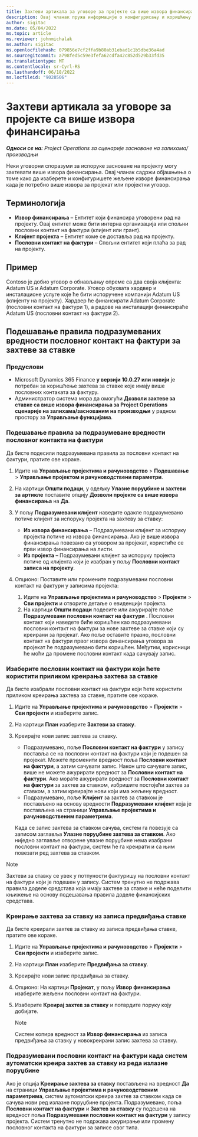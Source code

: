```yaml
---
title: Захтеви артикала за уговоре за пројекте са више извора финансирања
description: Овај чланак пружа информације о конфигурисању и коришћењу захтева за ставке са више извора финансирања.
author: sigitac
ms.date: 05/04/2022
ms.topic: article
ms.reviewer: johnmichalak
ms.author: sigitac
ms.openlocfilehash: 079856e7cf2ffa9b80ab31ebad1c1b5dbe36a4ad
ms.sourcegitcommit: a798fed5c59e3fefa62cdfa42c852d529b33fd35
ms.translationtype: MT
ms.contentlocale: sr-Cyrl-RS
ms.lasthandoff: 06/18/2022
ms.locfileid: "9028506"
---
```

# <a name="item-requirements-for-project-contracts-with-multiple-funding-sources"></a>Захтеви артикала за уговоре за пројекте са више извора финансирања

_**Односи се на:** Project Operations за сценарије засноване на залихама/производњи_

Неки уговорни споразуми за испоруке засноване на пројекту могу захтевати више извора финансирања. Овај чланак садржи објашњења о томе како да изаберете и конфигуришете жељене изворе финансирања када је потребно више извора за пројекат или пројектни уговор.

## <a name="terminology"></a>Терминологија

- **Извор финансирања** – Ентитет који финансира уговорени рад на пројекту. Овај ентитет може бити интерна организација или спољни пословни контакт на фактури (клијент или грант).
- **Клијент пројекта** – Ентитет коме се доставља рад на пројекту.
- **Пословни контакт на фактури** – Спољни ентитет који плаћа за рад на пројекту.

## <a name="example"></a>Пример

Contoso је добио уговор о обнављању опреме са два своја клијента: Adatum US и Adatum Corporate. Уговор обухвата хардвер и инсталационе услуге које ће бити испоручене компанији Adatum US (клијенту на пројекту). Хардвер ће финансирати Adatum Corporate (пословни контакт на фактури 1), а радове на инсталацији финансираће Adatum US (пословни контакт на фактури 2).

## <a name="set-up-invoice-account-defaulting-rules-for-item-requirements"></a>Подешавање правила подразумеваних вредности пословног контакт на фактури за захтеве за ставке

### <a name="prerequisites"></a>Предуслови

- Microsoft Dynamics 365 Finance **у верзији 10.0.27 или новији** је потребан за коришћење захтева за ставке које имају више пословних контаката за фактуру.
- Администратор система мора да омогући **Дозволи захтеве за ставке са више извора финансирања за Project Operations сценарије на залихама/заснованим на производњи** у радном простору за **Управљање функцијама**.

### <a name="set-up-the-invoice-account-defaulting-rules"></a>Подешавање правила за подразумеване вредности пословног контакта на фактури

Да бисте подесили подразумевана правила за пословни контакт на фактури, пратите ове кораке.

1. Идите на **Управљање пројектима и рачуноводство** \> **Подешавање** \> **Управљање пројектом и рачуноводствени параметри**.
1. На картици **Општи подаци**, у одељку **Улазне поруџбине и захтеви за артикле** поставите опцију **Дозволи пројекте са више извора финансирања** на **Да**.
1. У пољу **Подразумевани клијент** наведите одакле подразумевано потиче клијент за испоруку пројекта на захтеву за ставку:

    - **Из извора финансирања** – Подразумевани клијент за испоруку пројекта потиче из извора финансирања. Ако је више извора финансирања повезано са уговором за пројекат, користиће се први извор финансирања на листи.
    - **Из пројекта** – Подразумевани клијент за испоруку пројекта потиче од клијента који је изабран у пољу **Пословни контакт записа на пројекту**.

1. Опционо: Поставите или промените подразумевани пословни контакт на фактури у записима пројекта:

    1. Идите на **Управљање пројектима и рачуноводство** \> **Пројекти** \> **Сви пројекти** и отворите детаље о евиденцији пројекта.
    2. На картици **Општи подаци** подесите или ажурирајте поље **Подразумевани пословни контакт на фактури** . Пословни контакт који наведете биће коришћен као подразумевани пословни контакт на фактури за нове захтеве за ставке који су креирани за пројекат. Ако поље оставите празно, пословни контакт на фактури првог извора финансирања уговора за пројекат ће подразумевано бити коришћен. Међутим, корисници ће моћи да промене пословни контакт када сачувају запис.

### <a name="select-the-invoice-account-to-use-when-you-create-an-item-requirement"></a>Изаберите пословни контакт на фактури који ћете користити приликом креирања захтева за ставке

Да бисте изабрали пословни контакт на фактури који ћете користити приликом креирања захтева за ставке, пратите ове кораке.

1. Идите на **Управљање пројектима и рачуноводство** \> **Пројекти** \> **Сви пројекти** и изаберите запис.
1. На картици **План** изаберите **Захтеви за ставку**.
1. Креирајте нови запис захтева за ставку.

    - Подразумевано, поље **Пословни контакт на фактури** у запису поставља се на пословни контакт на фактури који је подешен за пројекат. Можете променити вредност поља **Пословни контакт на фактури**, а затим сачувати запис. Након што сачувате запис, више не можете ажурирати вредност за **Пословни контакт на фактури**. Ако морате ажурирати вредност за **Пословни контакт на фактури** за захтев за ставком, избришите постојећи захтев за ставком, а затим креирајте нови који има жељену вредност.
    - Подразумевано, поље **Клијент** за захтев за ставком је постављено на основу вредности **Подразумевани клијент** која је постављена на страници **Управљање пројектима и рачуноводственим параметрима**.

    Када се запис захтева за ставком сачува, систем га повезује са записом заглавља **Улазне поруџбине захтева за ставком**. Ако ниједно заглавље отворене улазне поруџбине нема изабрани пословни контакт на фактури, систем ће га креирати и са њим повезати ред захтева за ставком.

> [!NOTE]
> Захтеви за ставку се увек у потпуности фактуришу на пословни контакт на фактури који је подешен у запису. Систем тренутно не подржава правила доделе средстава која имају захтеве за ставке и неће поделити књижење на основу подешавања правила доделе финансијских средстава.

### <a name="create-an-item-requirement-from-an-item-forecast-record"></a>Креирање захтева за ставку из записа предвиђања ставке

Да бисте креирали захтев за ставку из записа предвиђања ставке, пратите ове кораке.

1. Идите на **Управљање пројектима и рачуноводство** \> **Пројекти** \> **Сви пројекти** и изаберите запис.
1. На картици **План** изаберите **Предвиђања за ставку**.
1. Креирајте нови запис предвиђања за ставку.
1. Опционо: На картици **Пројекат**, у пољу **Извор финансирања** изаберите жељени пословни контакт на фактури.
1. Изаберите **Креирај захтев за ставку** и потврдите поруку коју добијате.

    > [!NOTE]
    > Систем копира вредност за **Извор финансирања** из записа предвиђања за ставку у новокреирани запис захтева за ставку.

### <a name="default-invoice-account-when-the-system-automatically-creates-an-item-requirement-from-a-purchase-order-line"></a>Подразумевани пословни контакт на фактури када систем аутоматски креира захтев за ставку из реда излазне поруџбине

Ако је опција **Креирање захтева за ставку** постављена на вредност **Да** на страници **Управљање пројектима и рачуноводственим параметрима**, систем аутоматски креира захтев за ставком када се сачува нови ред излазне поруџбине пројекта. Подразумевано, поља **Пословни контакт на фактури** и **Захтев за ставку** су подешена на вредност поља **Подразумевани пословни контакт на фактури** у запису пројекта. Систем тренутно не подржава ажурирање или промену пословног контакта на фактури за записе овог типа.
